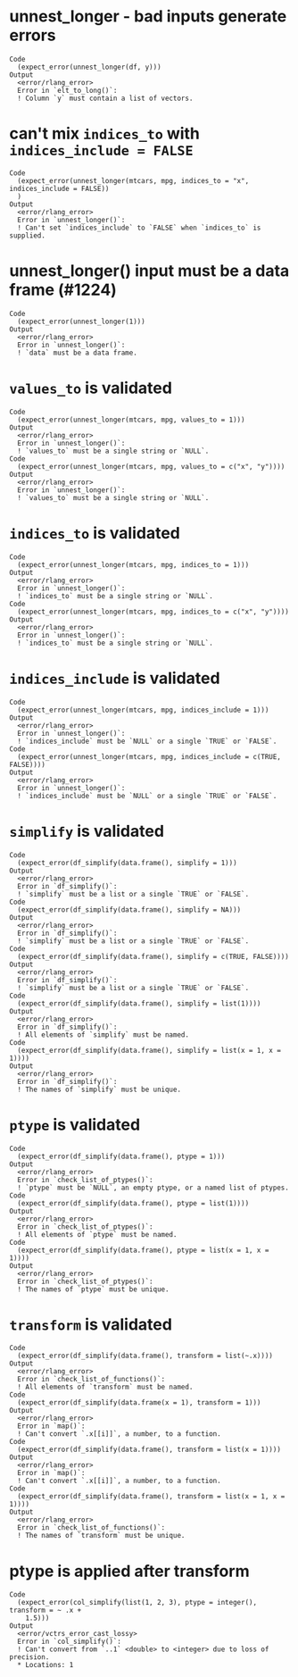 # unnest_longer - bad inputs generate errors

    Code
      (expect_error(unnest_longer(df, y)))
    Output
      <error/rlang_error>
      Error in `elt_to_long()`:
      ! Column `y` must contain a list of vectors.

# can't mix `indices_to` with `indices_include = FALSE`

    Code
      (expect_error(unnest_longer(mtcars, mpg, indices_to = "x", indices_include = FALSE))
      )
    Output
      <error/rlang_error>
      Error in `unnest_longer()`:
      ! Can't set `indices_include` to `FALSE` when `indices_to` is supplied.

# unnest_longer() input must be a data frame (#1224)

    Code
      (expect_error(unnest_longer(1)))
    Output
      <error/rlang_error>
      Error in `unnest_longer()`:
      ! `data` must be a data frame.

# `values_to` is validated

    Code
      (expect_error(unnest_longer(mtcars, mpg, values_to = 1)))
    Output
      <error/rlang_error>
      Error in `unnest_longer()`:
      ! `values_to` must be a single string or `NULL`.
    Code
      (expect_error(unnest_longer(mtcars, mpg, values_to = c("x", "y"))))
    Output
      <error/rlang_error>
      Error in `unnest_longer()`:
      ! `values_to` must be a single string or `NULL`.

# `indices_to` is validated

    Code
      (expect_error(unnest_longer(mtcars, mpg, indices_to = 1)))
    Output
      <error/rlang_error>
      Error in `unnest_longer()`:
      ! `indices_to` must be a single string or `NULL`.
    Code
      (expect_error(unnest_longer(mtcars, mpg, indices_to = c("x", "y"))))
    Output
      <error/rlang_error>
      Error in `unnest_longer()`:
      ! `indices_to` must be a single string or `NULL`.

# `indices_include` is validated

    Code
      (expect_error(unnest_longer(mtcars, mpg, indices_include = 1)))
    Output
      <error/rlang_error>
      Error in `unnest_longer()`:
      ! `indices_include` must be `NULL` or a single `TRUE` or `FALSE`.
    Code
      (expect_error(unnest_longer(mtcars, mpg, indices_include = c(TRUE, FALSE))))
    Output
      <error/rlang_error>
      Error in `unnest_longer()`:
      ! `indices_include` must be `NULL` or a single `TRUE` or `FALSE`.

# `simplify` is validated

    Code
      (expect_error(df_simplify(data.frame(), simplify = 1)))
    Output
      <error/rlang_error>
      Error in `df_simplify()`:
      ! `simplify` must be a list or a single `TRUE` or `FALSE`.
    Code
      (expect_error(df_simplify(data.frame(), simplify = NA)))
    Output
      <error/rlang_error>
      Error in `df_simplify()`:
      ! `simplify` must be a list or a single `TRUE` or `FALSE`.
    Code
      (expect_error(df_simplify(data.frame(), simplify = c(TRUE, FALSE))))
    Output
      <error/rlang_error>
      Error in `df_simplify()`:
      ! `simplify` must be a list or a single `TRUE` or `FALSE`.
    Code
      (expect_error(df_simplify(data.frame(), simplify = list(1))))
    Output
      <error/rlang_error>
      Error in `df_simplify()`:
      ! All elements of `simplify` must be named.
    Code
      (expect_error(df_simplify(data.frame(), simplify = list(x = 1, x = 1))))
    Output
      <error/rlang_error>
      Error in `df_simplify()`:
      ! The names of `simplify` must be unique.

# `ptype` is validated

    Code
      (expect_error(df_simplify(data.frame(), ptype = 1)))
    Output
      <error/rlang_error>
      Error in `check_list_of_ptypes()`:
      ! `ptype` must be `NULL`, an empty ptype, or a named list of ptypes.
    Code
      (expect_error(df_simplify(data.frame(), ptype = list(1))))
    Output
      <error/rlang_error>
      Error in `check_list_of_ptypes()`:
      ! All elements of `ptype` must be named.
    Code
      (expect_error(df_simplify(data.frame(), ptype = list(x = 1, x = 1))))
    Output
      <error/rlang_error>
      Error in `check_list_of_ptypes()`:
      ! The names of `ptype` must be unique.

# `transform` is validated

    Code
      (expect_error(df_simplify(data.frame(), transform = list(~.x))))
    Output
      <error/rlang_error>
      Error in `check_list_of_functions()`:
      ! All elements of `transform` must be named.
    Code
      (expect_error(df_simplify(data.frame(x = 1), transform = 1)))
    Output
      <error/rlang_error>
      Error in `map()`:
      ! Can't convert `.x[[i]]`, a number, to a function.
    Code
      (expect_error(df_simplify(data.frame(), transform = list(x = 1))))
    Output
      <error/rlang_error>
      Error in `map()`:
      ! Can't convert `.x[[i]]`, a number, to a function.
    Code
      (expect_error(df_simplify(data.frame(), transform = list(x = 1, x = 1))))
    Output
      <error/rlang_error>
      Error in `check_list_of_functions()`:
      ! The names of `transform` must be unique.

# ptype is applied after transform

    Code
      (expect_error(col_simplify(list(1, 2, 3), ptype = integer(), transform = ~ .x +
        1.5)))
    Output
      <error/vctrs_error_cast_lossy>
      Error in `col_simplify()`:
      ! Can't convert from `..1` <double> to <integer> due to loss of precision.
      * Locations: 1

